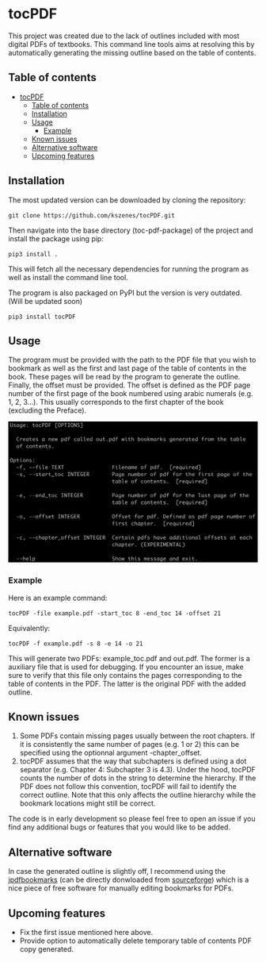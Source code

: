 # tocPDF
This project was created due to the lack of outlines included with most digital PDFs of textbooks.
This command line tools aims at resolving this by automatically generating the missing outline based on the table of contents.

## Table of contents
- [tocPDF](#tocpdf)
  - [Table of contents](#table-of-contents)
  - [Installation](#installation)
  - [Usage](#usage)
    - [Example](#example)
  - [Known issues](#known-issues)
  - [Alternative software](#alternative-software)
  - [Upcoming features](#upcoming-features)

## Installation
The most updated version can be downloaded by cloning the repository:

```shell
git clone https://github.com/kszenes/tocPDF.git
```

Then navigate into the base directory (toc-pdf-package) of the project and install the package using pip:

```shell
pip3 install .
```

This will fetch all the necessary dependencies for running the program as well as install the command line tool.

The program is also packaged on PyPI but the version is very outdated. (Will be updated soon)

```shell
pip3 install tocPDF
```


## Usage
The program must be provided with the path to the PDF file that you wish to bookmark as well as the first and last page of the table of contents in the book.
These pages will be read by the program to generate the outline.
Finally, the offset must be provided.
The offset is defined as the PDF page number of the first page of the book numbered using arabic numerals (e.g. 1, 2, 3...).
This usually corresponds to the first chapter of the book (excluding the Preface).

![usage](img/usage.png)

### Example
Here is an example command:
```shell
tocPDF -file example.pdf -start_toc 8 -end_toc 14 -offset 21
```
Equivalently:

```shell
tocPDF -f example.pdf -s 8 -e 14 -o 21
```
This will generate two PDFs: example_toc.pdf and out.pdf. The former is a auxiliary file that is used for debugging. If you encounter an issue, make sure to verify that this file only contains the pages corresponding to the table of contents in the PDF. The latter is the original PDF with the added outline.

## Known issues
1. Some PDFs contain missing pages usually between the root chapters. If it is consistently the same number of pages (e.g. 1 or 2) this can be specified using the optionnal argument -chapter_offset.
2. tocPDF assumes that the way that subchapters is defined using a dot separator (e.g. Chapter 4: Subchapter 3 is 4.3). Under the hood, tocPDF counts the number of dots in the string to determine the hierarchy. If the PDF does not follow this convention, tocPDF will fail to identify the correct outline. Note that this only affects the outline hierarchy while the bookmark locations might still be correct.

The code is in early development so please feel free to open an issue if you find any additional bugs or features that you would like to be added.

## Alternative software
In case the generated outline is slightly off, I recommend using the [jpdfbookmarks](https://github.com/SemanticBeeng/jpdfbookmarks) (can be directly donwloaded from [sourceforge](https://sourceforge.net/projects/jpdfbookmarks/)) which is a nice piece of free software for manually editing bookmarks for PDFs.

## Upcoming features
- Fix the first issue mentioned here above.
- Provide option to automatically delete temporary table of contents PDF copy generated.


